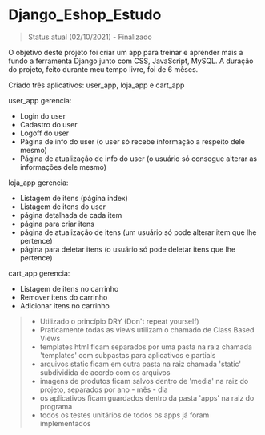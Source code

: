 # Django_Eshop_Estudo
> Status atual (02/10/2021) - Finalizado

 O objetivo deste projeto foi criar um app para treinar e aprender mais a fundo a ferramenta Django junto com CSS, JavaScript, MySQL. A duração do projeto, feito durante meu tempo livre, foi de 6 mêses.

Criado três aplicativos: user_app, loja_app e cart_app

user_app gerencia: 
  * Login do user
  * Cadastro do user
  * Logoff do user
  * Página de info do user (o user só recebe informação a respeito dele mesmo)
  * Página de atualização de info do user (o usuário só consegue alterar as informações dele mesmo)

loja_app gerencia:
  * Listagem de itens (página index)
  * Listagem de itens do user
  * página detalhada de cada item
  * página para criar itens
  * página de atualização de itens (um usuário só pode alterar item que lhe pertence)
  * página para deletar itens (o usuário só pode deletar itens que lhe pertence)

cart_app gerencia:
  * Listagem de itens no carrinho
  * Remover itens do carrinho
  * Adicionar itens no carrinho

  > * Utilizado o princípio DRY (Don't repeat yourself)
  > * Praticamente todas as views utilizam o chamado de Class Based Views
  > * templates html ficam separados por uma pasta na raiz chamada 'templates' com subpastas para aplicativos e partials
  > * arquivos static ficam em outra pasta na raiz chamada 'static' subdividida de acordo com os arquivos
  > * imagens de produtos ficam salvos dentro de 'media' na raiz do projeto, separados por ano - mês - dia
  > * os aplicativos ficam guardados dentro da pasta 'apps' na raiz do programa
  > * todos os testes unitários de todos os apps já foram implementados
